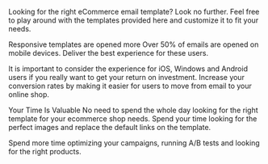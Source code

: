 Looking for the right eCommerce email template? Look no further.  Feel free to play around with the templates provided here and customize it to fit your needs.

Responsive templates are opened more
Over 50% of emails are opened on mobile devices. Deliver the best experience for these users.

It is important to consider the experience for iOS, Windows and Android users if you really want to get your return on investment. Increase your conversion rates by making it easier for users to move from email to your online shop.

Your Time Is Valuable
No need to spend the whole day looking for the right template for your ecommerce shop needs. Spend your time looking for the perfect images and replace the default links on the template.

Spend more time optimizing your campaigns, running A/B tests and looking for the right products.
